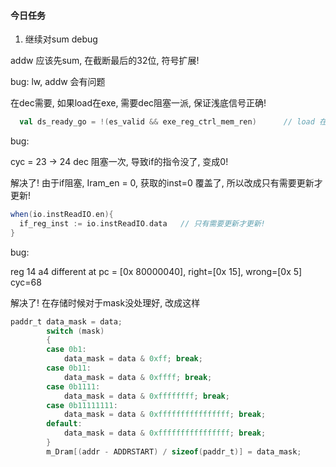 #### 今日任务

1. 继续对sum  debug



addw 应该先sum, 在截断最后的32位, 符号扩展!

bug: lw, addw 会有问题

在dec需要, 如果load在exe, 需要dec阻塞一派, 保证浅底信号正确!

```scala
  val ds_ready_go = !(es_valid && exe_reg_ctrl_mem_ren)      // load 在exe, 要阻塞一下
```



bug:

cyc = 23 -> 24  dec 阻塞一次, 导致if的指令没了, 变成0!

解决了! 由于if阻塞, Iram_en = 0, 获取的inst=0 覆盖了, 所以改成只有需要更新才更新!

```scala
when(io.instReadIO.en){
  if_reg_inst := io.instReadIO.data   // 只有需要更新才更新!
}
```



bug:

reg 14 a4 different at pc = [0x        80000040], right=[0x              15], wrong=[0x               5]    cyc=68

解决了! 在存储时候对于mask没处理好, 改成这样

```c
paddr_t data_mask = data;
        switch (mask)
        {
        case 0b1:
            data_mask = data & 0xff; break;
        case 0b11:
            data_mask = data & 0xffff; break;
        case 0b1111:
            data_mask = data & 0xffffffff; break;
        case 0b11111111:
            data_mask = data & 0xffffffffffffffff; break;
        default:
            data_mask = data & 0xffffffffffffffff; break;
        }
        m_Dram[(addr - ADDRSTART) / sizeof(paddr_t)] = data_mask;
```

